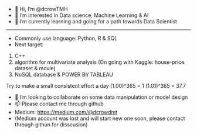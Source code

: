 - 👋 Hi, I’m @dcrowTMH
- 👀 I’m interested in Data science, Machine Learning & AI
- 🌱 I’m currently learning and going for a path towards Data Scientist
- --------------------------------------------------------------------------------------------------
- Commonly use language: Python, R & SQL
- Next target: 
1) C++ 
2) algorithm for multivariate analysis (On going with Kaggle: house-price dataset & movie)
3) NoSQL database & POWER BI/ TABLEAU 

Try to make a small consistent effort a day
(1.00)^365 = 1
(1.01)^365 = 37.7

- 💞️ I’m looking to collaborate on some data manipulation or model design
- 📫 Please contact me through github
- Medium: https://medium.com/@dcrowdmt
- (Medium account was lost and will start new one soon, please contact through githun for disscusion)

